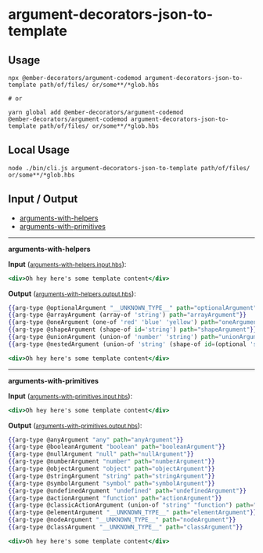 # argument-decorators-json-to-template


## Usage

```
npx @ember-decorators/argument-codemod argument-decorators-json-to-template path/of/files/ or/some**/*glob.hbs

# or

yarn global add @ember-decorators/argument-codemod
@ember-decorators/argument-codemod argument-decorators-json-to-template path/of/files/ or/some**/*glob.hbs
```

## Local Usage
```
node ./bin/cli.js argument-decorators-json-to-template path/of/files/ or/some**/*glob.hbs
```

## Input / Output

<!--FIXTURES_TOC_START-->
* [arguments-with-helpers](#arguments-with-helpers)
* [arguments-with-primitives](#arguments-with-primitives)
<!--FIXTURES_TOC_END-->

<!--FIXTURES_CONTENT_START-->
---
<a id="arguments-with-helpers">**arguments-with-helpers**</a>

**Input** (<small>[arguments-with-helpers.input.hbs](transforms/argument-decorators-json-to-template/__testfixtures__/arguments-with-helpers.input.hbs)</small>):
```hbs
<div>Oh hey here's some template content</div>
```

**Output** (<small>[arguments-with-helpers.output.hbs](transforms/argument-decorators-json-to-template/__testfixtures__/arguments-with-helpers.output.hbs)</small>):
```hbs
{{arg-type @optionalArgument "__UNKNOWN_TYPE__" path="optionalArgument"}}
{{arg-type @arrayArgument (array-of 'string') path="arrayArgument"}}
{{arg-type @oneArgument (one-of 'red' 'blue' 'yellow') path="oneArgument"}}
{{arg-type @shapeArgument (shape-of id='string') path="shapeArgument"}}
{{arg-type @unionArgument (union-of 'number' 'string') path="unionArgument"}}
{{arg-type @nestedArgument (union-of 'string' (shape-of id=(optional 'string'))) path="nestedArgument"}}

<div>Oh hey here's some template content</div>
```
---
<a id="arguments-with-primitives">**arguments-with-primitives**</a>

**Input** (<small>[arguments-with-primitives.input.hbs](transforms/argument-decorators-json-to-template/__testfixtures__/arguments-with-primitives.input.hbs)</small>):
```hbs
<div>Oh hey here's some template content</div>
```

**Output** (<small>[arguments-with-primitives.output.hbs](transforms/argument-decorators-json-to-template/__testfixtures__/arguments-with-primitives.output.hbs)</small>):
```hbs
{{arg-type @anyArgument "any" path="anyArgument"}}
{{arg-type @booleanArgument "boolean" path="booleanArgument"}}
{{arg-type @nullArgument "null" path="nullArgument"}}
{{arg-type @numberArgument "number" path="numberArgument"}}
{{arg-type @objectArgument "object" path="objectArgument"}}
{{arg-type @stringArgument "string" path="stringArgument"}}
{{arg-type @symbolArgument "symbol" path="symbolArgument"}}
{{arg-type @undefinedArgument "undefined" path="undefinedArgument"}}
{{arg-type @actionArgument "function" path="actionArgument"}}
{{arg-type @classicActionArgument (union-of "string" "function") path="classicActionArgument"}}
{{arg-type @elementArgument "__UNKNOWN_TYPE__" path="elementArgument"}}
{{arg-type @nodeArgument "__UNKNOWN_TYPE__" path="nodeArgument"}}
{{arg-type @classArgument "__UNKNOWN_TYPE__" path="classArgument"}}

<div>Oh hey here's some template content</div>
```
<!--FIXTURES_CONTENT_END-->